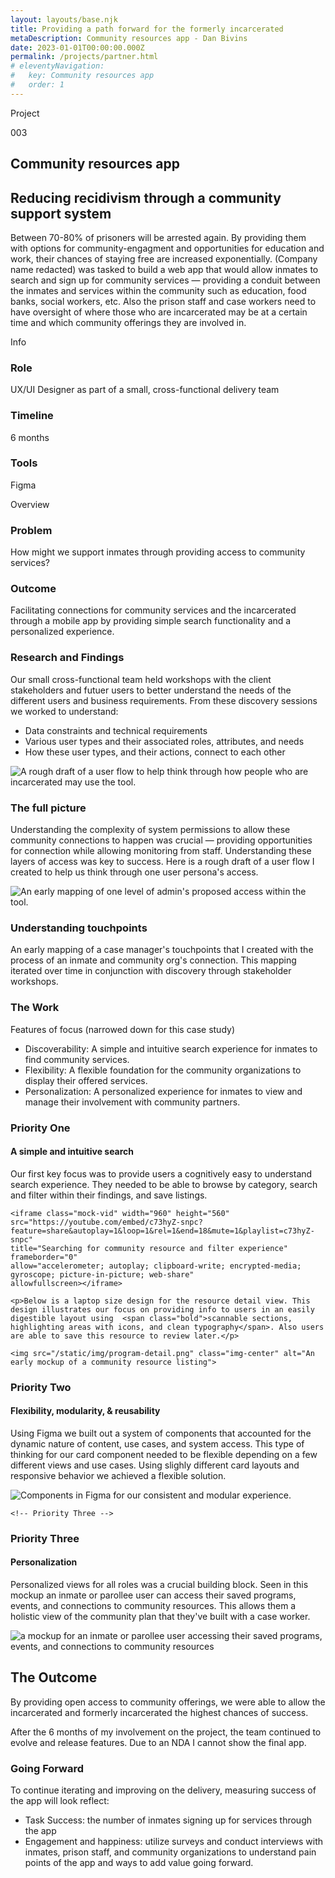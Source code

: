 ```yaml
---
layout: layouts/base.njk
title: Providing a path forward for the formerly incarcerated
metaDescription: Community resources app - Dan Bivins
date: 2023-01-01T00:00:00.000Z
permalink: /projects/partner.html
# eleventyNavigation:
#   key: Community resources app
#   order: 1
---
```



<div class="case-study-content">
    <div class="case-study-content-inner">
        <div id="overview" class="case-study-body">
            <div class="case-info">
                <div class="case-study-info left-info">
                    <div class="section-header-container about">
                        <div class="section-header">
                            <p>Project</p>
                            <p>003</p>
                        </div>
                    </div>
                    <h2 class="proj-name">Community resources app</h2>
                    <h2 class="proj-desc">Reducing recidivism through a community support system</h2>
                    <p>Between 70-80% of prisoners will be arrested again. By providing them with options for community-engagment and opportunities for education and work, their chances of staying free are increased exponentially. (Company name redacted) was tasked to build a web app that would allow inmates to search and sign up for community services &mdash; providing a conduit between the inmates and services within the community such as education, food banks, social workers, etc. Also the prison staff and case workers need to have oversight of where those who are incarcerated may be at a certain time and which community offerings they are involved in. </p>
                </div>
                <div class="case-study-info right-info">
                    <div class="section-header-container about">
                        <div class="section-header">
                            <p>Info</p>
                        </div>
                    </div>
                    <div class="case-study-info-right-group">
                        <div>
                            <h3>Role</h3>
                            <p class="case-info-right-text">UX/UI Designer as part of a small, cross-functional delivery team</p>
                        </div>
                        <div>
                            <h3>Timeline</h3>
                            <p class="case-info-right-text">6 months</p>
                        </div>
                    </div>
                    <div>
                        <h3>Tools</h3>
                        <p class="case-info-right-text">Figma</p>
                    </div>
                </div>
            </div>
            <div class="section-header-container about">
                <div class="section-header">
                    <p>Overview</p>
                </div>
            </div>
            <div class="flex">
                <div class="col-half">
                    <h3>Problem</h3>
                    <p class="process-main-text">How might we support inmates through providing access to community services?</p>
                </div>
            <div class="col-half">
                <h3>Outcome</h3>
                <p class="process-main-text">Facilitating connections for community services and the incarcerated through a mobile app by providing simple search functionality and a personalized experience.</p>
            </div>            
        </div>
    </div>
</div>  
<div class="full-width dark">
    <div class="case-study-body">
        <div class="section-header-container about">
            <div class="section-header">
                <h3>Research and Findings</h3> 
            </div>
        </div>
        <p>Our small cross-functional team held <span class="bold">workshops with the client stakeholders and futuer users</span> to better understand the needs of the different users and business requirements. From these discovery sessions we worked to understand:</p>
        <ul>
            <li>Data constraints and technical requirements</li>
            <li>Various user types and their associated roles, attributes, and needs</li>
            <li>How these user types, and their actions, connect to each other</li>
        </ul>
    </div>
</div>
<div class="full-width light">
    <div class="flex-thirds flex">
        <div class="col">
            <img src="/static/img/cc_roles.png" alt="A rough draft of a user flow to help think through how people who are incarcerated may use the tool.">   
        </div>
        <div class="col">  
            <h3 class="project-heading">The full picture</h3>
            <p>Understanding the complexity of system permissions to allow these community connections to happen was crucial &mdash; providing opportunities for connection while allowing monitoring from staff. Understanding these layers of access was key to success. Here is a rough draft of a user flow I created to help us think through one user persona's access.</p>
        </div>
    </div>
    <div class="flex-thirds flex">
        <div class="col">
            <img src="/static/img/sec0.jpg" alt="An early mapping of one level of admin's proposed access within the tool.">
        </div>
        <div class="col">  
            <h3 class="project-heading">Understanding touchpoints</h3>
            <p>An early mapping of a case manager's touchpoints that I created with the process of an inmate and community org's connection. This mapping <span class="bold">iterated over time in conjunction with discovery through stakeholder workshops.</span></p>
        </div>
    </div>
</div>
        
<div class="full-width">
<div class="case-study-body">
    <div class="section-header-container about">
        <div class="section-header">
            <h3>The Work</h3> 
        </div>
    </div>
    <p>Features of focus (narrowed down for this case study)</p>
    <ul>
        <li><span class="bold">Discoverability:</span> A simple and intuitive search experience for inmates to find community services.</li>
        <li><span class="bold">Flexibility:</span> A flexible foundation for the community organizations to display their offered services.</li>
        <li><span class="bold">Personalization:</span> A personalized experience for inmates to view and manage their involvement with community partners.</li>
    </ul>
</div>
</div>
<div class="case-study-body">
    <div class="section-header-container about">
        <div class="section-header">
            <h3>Priority One</h3> 
        </div>
    </div>
    <div class="bsc-2-grid">
        <h4><span class="section-callout">A simple and intuitive search</span></h4>
        <p>Our first key focus was to provide users a cognitively easy to understand search experience. They needed to be able to <span class="bold">browse</span> by category, <span class="bold">search and filter</span> within their findings, and <span class="bold">save</span> listings.</span><p>
    </div>
    

    <iframe class="mock-vid" width="960" height="560"
    src="https://youtube.com/embed/c73hyZ-snpc?feature=share&autoplay=1&loop=1&rel=1&end=18&mute=1&playlist=c73hyZ-snpc"
    title="Searching for community resource and filter experience"
    frameborder="0"
    allow="accelerometer; autoplay; clipboard-write; encrypted-media; gyroscope; picture-in-picture; web-share"
    allowfullscreen></iframe>

    <p>Below is a laptop size design for the resource detail view. This design illustrates our focus on providing info to users in an easily digestible layout using  <span class="bold">scannable sections, highlighting areas with icons, and clean typography</span>. Also users are able to save this resource to review later.</p>

    <img src="/static/img/program-detail.png" class="img-center" alt="An early mockup of a community resource listing">


</div>   

<!-- Priority Two -->
<div class="case-study-body">
    <div class="section-header-container about">
        <div class="section-header">
            <h3>Priority Two</h3> 
        </div>
    </div>
    <div class="bsc-2-grid">
        <h4><span class="section-callout">Flexibility, modularity, &amp; reusability</span></h4>
        <div>
            <p>Using Figma we built out a system of components that accounted for the dynamic nature of content, use cases, and system access. This type of thinking for our card component needed to be flexible depending on a few different views and use cases. Using slighly different card layouts and responsive behavior we achieved a flexible solution. </p>
        </div>
    </div>
    </div>
<div class="full-width light">
    <img class="img-center flex" src="/static/img/sec1-crop.png" alt="Components in Figma for our consistent and modular experience.">
</div>
</div>

    <!-- Priority Three -->
 
<div class="full-width">
    <div class="case-study-body">
        <div class="section-header-container about">
            <div class="section-header">
                <h3>Priority Three</h3> 
            </div>
        </div>
        <div class="">
            <h4><span class="section-callout">Personalization</span></h4>
            <div>
                <p>Personalized views for all roles was a crucial building block. Seen in this mockup an inmate or parollee user can access their saved programs, events, and connections to community resources. This allows them a holistic view of the community plan that they've built with a case worker.</p>
            </div>
        </div>
        </div>
        <img class="img-center flex" src="/static/img/programs.png" alt="a mockup for an inmate or parollee user accessing their saved programs, events, and connections to community resources">
    </div>
</div>
</div>

<div class="full-width dark">
    <div class="case-study-body">
        <h2>The Outcome</h2>
        <p>By providing open access to community offerings, we were able to allow the incarcerated and formerly incarcerated the highest chances of success. </p>
        <p>After the 6 months of my involvement on the project, the team continued to evolve and release features. Due to an NDA I cannot show the final app.</p>

<!-- ![An early mobile mockup showing program offerings (on the left) for someone who is incarcerated and a community program's listing (on the right).](/static/img/cc-mobile.jpg) 

![Various states of a user looking for, filtering, and signing up for a program.](/static/img/sec8.jpg)  -->

<h3>Going Forward</h3>
<p>To continue iterating and improving on the delivery, measuring success of the app will look reflect:
    <ul>
        <li><span class="bold">Task Success:</span> the number of inmates signing up for services through the app</li>
        <li><span class="bold">Engagement and happiness:</span> utilize surveys and conduct interviews with inmates, prison staff, and community organizations to understand pain points of the app and ways to add value going forward.</li>
</div>
</div>  